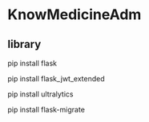 # KnowMedicineAdm

<h2>library</h2>

<div>
<p>pip install flask</p>
<p>pip install flask_jwt_extended</p>
<p>pip install ultralytics</p>
<p>pip install flask-migrate</p>
</div>
